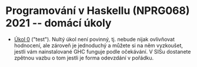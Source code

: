 
# Programování v Haskellu (NPRG068) 2021 -- domácí úkoly

- [Úkol 0](u0/) ("test"). Nultý úkol není povinný, tj. nebude nijak ovlivňovat
  hodnocení, ale zároveň je jednoduchý a můžete si na něm vyzkoušet, jestli vám
  nainstalované GHC funguje podle očekávání. V SISu dostanete zpětnou vazbu o
  tom jestli je forma odevzdání v pořádku.
